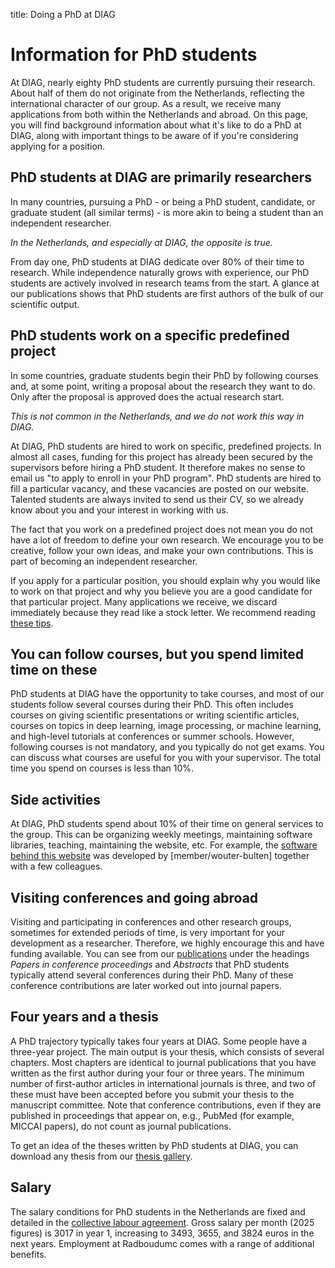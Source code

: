 title: Doing a PhD at DIAG

# Information for PhD students

At DIAG, nearly eighty PhD students are currently pursuing their research. About half of them do not originate from the Netherlands, reflecting the international character of our group. As a result, we receive many applications from both within the Netherlands and abroad. On this page, you will find background information about what it's like to do a PhD at DIAG, along with important things to be aware of if you're considering applying for a position.

## PhD students at DIAG are primarily researchers

In many countries, pursuing a PhD - or being a PhD student, candidate, or graduate student (all similar terms) - is more akin to being a student than an independent researcher.

*In the Netherlands, and especially at DIAG, the opposite is true.*

From day one, PhD students at DIAG dedicate over 80% of their time to research. While independence naturally grows with experience, our PhD students are actively involved in research teams from the start. A glance at our publications shows that PhD students are first authors of the bulk of our scientific output.

## PhD students work on a specific predefined project

In some countries, graduate students begin their PhD by following courses and, at some point, writing a proposal about the research they want to do. Only after the proposal is approved does the actual research start.

*This is not common in the Netherlands, and we do not work this way in DIAG.*

At DIAG, PhD students are hired to work on specific, predefined projects. In almost all cases, funding for this project has already been secured by the supervisors before hiring a PhD student. It therefore makes no sense to email us "to apply to enroll in your PhD program". PhD students are hired to fill a particular vacancy, and these vacancies are posted on our website. Talented students are always invited to send us their CV, so we already know about you and your interest in working with us.

The fact that you work on a predefined project does not mean you do not have a lot of freedom to define your own research. We encourage you to be creative, follow your own ideas, and make your own contributions. This is part of becoming an independent researcher.

If you apply for a particular position, you should explain why you would like to work on that project and why you believe you are a good candidate for that particular project. Many applications we receive, we discard immediately because they read like a stock letter. We recommend reading [these tips](http://www.sciencesurvivalblog.com/tips_for_juniors/applying-successfully-for-a-phd-position-by-email_6682).

## You can follow courses, but you spend limited time on these

PhD students at DIAG have the opportunity to take courses, and most of our students follow several courses during their PhD. This often includes courses on giving scientific presentations or writing scientific articles, courses on topics in deep learning, image processing, or machine learning, and high-level tutorials at conferences or summer schools. However, following courses is not mandatory, and you typically do not get exams. You can discuss what courses are useful for you with your supervisor. The total time you spend on courses is less than 10%.

## Side activities

At DIAG, PhD students spend about 10% of their time on general services to the group. This can be organizing weekly meetings, maintaining software libraries, teaching, maintaining the website, etc. For example, the [software behind this website](https://github.com/DIAGNijmegen/website-content) was developed by [member/wouter-bulten] together with a few colleagues.

## Visiting conferences and going abroad

Visiting and participating in conferences and other research groups, sometimes for extended periods of time, is very important for your development as a researcher. Therefore, we highly encourage this and have funding available. You can see from our [publications](/publications) under the headings _Papers in conference proceedings_ and _Abstracts_ that PhD students typically attend several conferences during their PhD. Many of these conference contributions are later worked out into journal papers.

## Four years and a thesis

A PhD trajectory typically takes four years at DIAG. Some people have a three-year project. The main output is your thesis, which consists of several chapters. Most chapters are identical to journal publications that you have written as the first author during your four or three years. The minimum number of first-author articles in international journals is three, and two of these must have been accepted before you submit your thesis to the manuscript committee. Note that conference contributions, even if they are published in proceedings that appear on, e.g., PubMed (for example, MICCAI papers), do not count as journal publications.

To get an idea of the theses written by PhD students at DIAG, you can download any thesis from our [thesis gallery](/thesis-gallery).

## Salary

The salary conditions for PhD students in the Netherlands are fixed and detailed in the [collective labour agreement](https://www.radboudumc.nl/en/working-at/what-do-we-offer/terms-conditions). Gross salary per month (2025 figures) is 3017 in year 1, increasing to 3493, 3655, and 3824 euros in the next years. Employment at Radboudumc comes with a range of additional benefits.
